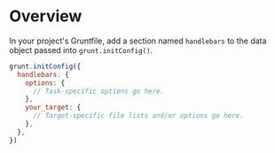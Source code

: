 # Overview

In your project's Gruntfile, add a section named `handlebars` to the data object passed into `grunt.initConfig()`.

```js
grunt.initConfig({
  handlebars: {
    options: {
      // Task-specific options go here.
    },
    your_target: {
      // Target-specific file lists and/or options go here.
    },
  },
})
```